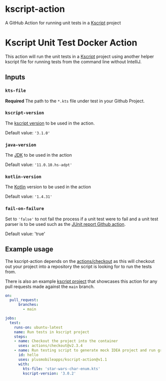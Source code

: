 # kscript-action

A GitHub Action for running unit tests in a [Kscript](https://github.com/holgerbrandl/kscript) project 

# Kscript Unit Test Docker Action

This action will run the unit tests in a [Kscript](https://github.com/holgerbrandl/kscript) project using another helper kscript file for running tests from the command line without IntelliJ. 

## Inputs

### `kts-file`

**Required** The path to the `*.kts` file under test in your Github Project. 

### `kscript-version`

The [kscript version](https://sdkman.io/sdks#kscript) to be used in the action. 

Default value: `'3.1.0'`

### `java-version`

The [JDK](https://sdkman.io/jdks) to be used in the action

Default value: `'11.0.10.hs-adpt'`

### `kotlin-version`

The [Kotlin](https://sdkman.io/) version to be used in the action

Default value: `'1.4.31'`

### `fail-on-failure`

Set to `'false'` to not fail the process if a unit test were to fail and a unit test parser is to be used such as the [JUnit report Github action](https://github.com/marketplace/actions/junit-report-action). 

Default value: 'true'

## Example usage

The kscript-action depends on the [actions/checkout](https://github.com/actions/checkout) as this will checkout out your project into a repository the script is looking for to run the tests from. 

There is also an example [kscript project](https://github.com/plusmobileapps/kotlin-scripting/blob/main/.github/workflows/main.yml) that showcases this action for any pull requests made against the `main` branch.

```yml
on: 
  pull_request:
      branches:
        - main

jobs:
  test:
    runs-on: ubuntu-latest
    name: Run tests in kscript project
    steps:
    - name: Checkout the project into the container
      uses: actions/checkout@v2.3.4
    - name: Run testing script to generate mock IDEA project and run gradle test
      id: hello
      uses: plusmobileapps/kscript-action@v1.1
      with:
        kts-file: 'star-wars-char-enum.kts'
        kscript-version: '3.0.2'
```